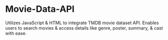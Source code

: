 # Movie-Data-API
Utilizes JavaScript &amp; HTML to integrate TMDB movie dataset API. Enables users to search movies &amp; access details like genre, poster, summary, &amp; cast with ease.
